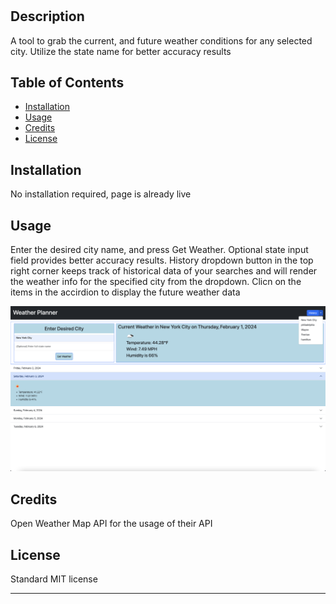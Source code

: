# <Plan Ahead>

## Description

A tool to grab the current, and future weather conditions for any selected city. Utilize the state name for better accuracy results


## Table of Contents


- [Installation](#installation)
- [Usage](#usage)
- [Credits](#credits)
- [License](#license)

## Installation

No installation required, page is already live

## Usage

Enter the desired city name, and press Get Weather. Optional state input field provides better accuracy results. History dropdown button in the top right corner keeps track of historical data of your searches
and will render the weather info for the specified city from the dropdown. Clicn on the items in the accirdion to display the future weather data

![screenshot](Assets/ScreenShot.png)

## Credits

Open Weather Map API for the usage of their API

## License

Standard MIT license

---
